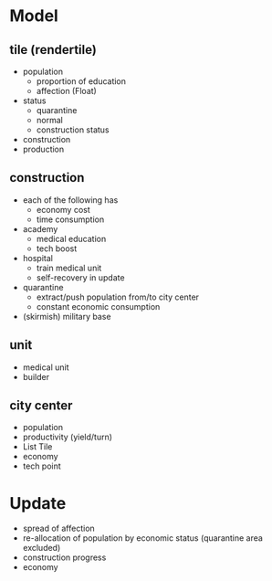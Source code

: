 # Model 
## tile (rendertile)
- population
    - proportion of education
    - affection (Float)
- status 
    - quarantine
    - normal
    - construction status
- construction
- production

## construction
- each of the following has 
    - economy cost
    - time consumption
- academy 
    - medical education
    - tech boost
- hospital
    - train medical unit
    - self-recovery in update
- quarantine 
    - extract/push population from/to city center
    - constant economic consumption 
- (skirmish) military base

## unit 
- medical unit
- builder

## city center
- population
- productivity (yield/turn)
- List Tile
- economy 
- tech point 
        
# Update
- spread of affection
- re-allocation of population by economic status (quarantine area excluded)
- construction progress 
- economy 


